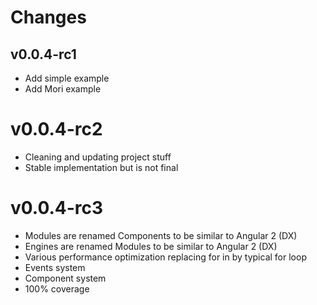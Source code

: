 # Changes

## v0.0.4-rc1

- Add simple example
- Add Mori example

# v0.0.4-rc2

- Cleaning and updating project stuff
- Stable implementation but is not final

# v0.0.4-rc3

- Modules are renamed Components to be similar to Angular 2 (DX)
- Engines are renamed Modules to be similar to Angular 2 (DX)
- Various performance optimization replacing for in by typical for loop
- Events system
- Component system
- 100% coverage
